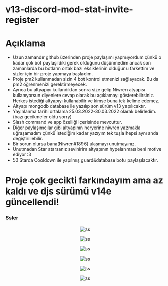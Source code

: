 # v13-discord-mod-stat-invite-register

# Açıklama

- Uzun zamandır github üzerinden proje paylaşımı yapmıyordum çünkü o kadar çok bot paylaşıldıki gerek olduğunu düşünmedim ancak son zamanlarda bu botların ortak bazı eksiklerinin olduğunu farkettim ve sizler için bir proje yapmaya başladım.
- Proje pm2 kullanmadan sizin 4 bot kontrol etmenizi sağlayacak. Bu da pm2 öğrenmenizi gerektirmeyecek.
- Ayrıca bu altyapıyı kullandıktan sonra size gelip Niwren atyapısı kullanıyorsun diyenlere cevap olarak bu açıklamayı gösterebilirsiniz. Herkes istediği altyapıyı kullanabilir ve kimse buna tek kelime edemez. 
- Altyapı mongodb database ile yazılıp son sürüm v13 yapılıcaktır.
- Yayınlanma tarihi ortalama 25.03.2022-30.03.2022 olarak belirledim.(bazı gecikmeler oldu sorry)
- Slash command ve app özelliği içerisinde mevcuttur.
- Diğer paylaşımcılar gibi altyapının heryerine niwren yazmakla uğraşamadım çünkü istediğim kadar yazıyım tek tuşla hepsi aynı anda değiştiriliebilir.
- Bir sorun olursa bana(Niwren#1896) ulaşmayı unutmayınız.
- Unutmadan Star atarsanız sevinirim altyapının hypelanması beni motive ediyor :3 
- 50 Starda Cooldown ile yapılmış guard&database botu paylaşılacaktır.

# Proje çok gecikti farkındayım ama az kaldı ve djs sürümü v14e güncellendi!

<h3>Ssler</h3>
<p align="center"><img align="center" src="https://cdn.discordapp.com/attachments/1023873779627196436/1032925009682898994/unknown.png" alt="ss" /></p>
<p align="center"><img align="center" src="https://cdn.discordapp.com/attachments/1023873779627196436/1032929103608807424/unknown.png" alt="ss" /></p>
<p align="center"><img align="center" src="https://cdn.discordapp.com/attachments/1023873779627196436/1032929103998890014/unknown.png" alt="ss" /></p>
<p align="center"><img align="center" src="https://cdn.discordapp.com/attachments/1023873779627196436/1032929104334442526/unknown.png" alt="ss" /></p>
<p align="center"><img align="center" src="https://cdn.discordapp.com/attachments/1023873779627196436/1032929104732897290/unknown.png" alt="ss" /></p>
<p align="center"><img align="center" src="https://cdn.discordapp.com/attachments/1023873779627196436/1032929105185886228/unknown.png" alt="ss" /></p>

